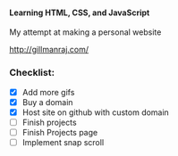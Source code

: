 #### Learning HTML, CSS, and JavaScript
My attempt at making a personal website

http://gillmanraj.com/

### Checklist:

- [x] Add more gifs
- [x] Buy a domain
- [x] Host site on github with custom domain
- [ ] Finish projects
- [ ] Finish Projects page
- [ ] Implement snap scroll
